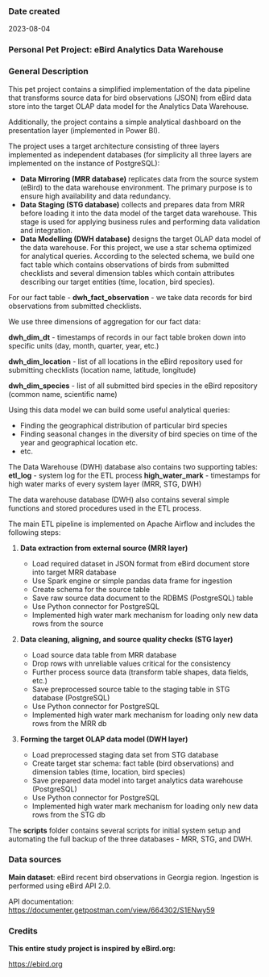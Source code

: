 ### Date created
2023-08-04


### Personal Pet Project: eBird Analytics Data Warehouse



### General Description

This pet project contains a simplified implementation of the data pipeline that transforms source data for bird observations (JSON) from eBird data store into the target OLAP data model for the Analytics Data Warehouse.

Additionally, the project contains a simple analytical dashboard on the presentation layer (implemented in Power BI). 

The project uses a target architecture consisting of three layers implemented as independent databases (for simplicity all three layers are implemented on the instance of PostgreSQL):
- **Data Mirroring (MRR database)** replicates data from the source system (eBird) to the data warehouse environment. The primary purpose is to ensure high availability and data redundancy.
- **Data Staging (STG database)** collects and prepares data from MRR before loading it into the data model of the target data warehouse. This stage is used for applying business rules and performing data validation and integration.
- **Data Modelling (DWH database)** designs the target OLAP data model of the data warehouse. For this project, we use a star schema optimized for analytical queries. According to the selected schema, we build one fact table which contains observations of birds from submitted checklists and several dimension tables which contain attributes describing our target entities (time, location, bird species).

For our fact table - **dwh_fact_observation** - we take data records for bird observations from submitted checklists.

We use three dimensions of aggregation for our fact data:

**dwh_dim_dt** - timestamps of records in our fact table broken down into specific units (day, month, quarter, year, etc.)

**dwh_dim_location** - list of all locations in the eBird repository used for submitting checklists (location name, latitude, longitude)

**dwh_dim_species** - list of all submitted bird species in the eBird repository (common name, scientific name)

Using this data model we can build some useful analytical queries:
- Finding the geographical distribution of particular bird species 
- Finding seasonal changes in the diversity of bird species on time of the year and geographical location
etc.
- etc.

The Data Warehouse (DWH) database also contains two supporting tables:
**etl_log** - system log for the ETL process
**high_water_mark** - timestamps for high water marks of every system layer (MRR, STG, DWH)


The data warehouse database (DWH) also contains several simple functions and stored procedures used in the ETL process.



The main ETL pipeline is implemented on Apache Airflow and includes the following steps:

1. **Data extraction from external source (MRR layer)**
    - Load required dataset in JSON format from eBird document store into target MRR database
    - Use Spark engine or simple pandas data frame for ingestion
    - Create schema for the source table
    - Save raw source data document to the RDBMS (PostgreSQL) table
    - Use Python connector for PostgreSQL
    - Implemented high water mark mechanism for loading only new data rows from the source

2. **Data cleaning, aligning, and source quality checks (STG layer)**
    - Load source data table from MRR database
    - Drop rows with unreliable values critical for the consistency
    - Further process source data (transform table shapes, data fields, etc.)
    - Save preprocessed source table to the staging table in STG database (PostgreSQL)
    - Use Python connector for PostgreSQL
    - Implemented high water mark mechanism for loading only new data rows from the MRR db
    
3. **Forming the target OLAP data model (DWH layer)**
    - Load preprocessed staging data set from STG database
    - Create target star schema: fact table (bird observations) and dimension tables (time, location, bird species)
    - Save prepared data model into target analytics data warehouse (PostgreSQL)
    - Use Python connector for PostgreSQL
    - Implemented high water mark mechanism for loading only new data rows from the STG db


The **scripts** folder contains several scripts for initial system setup and automating the full backup of the three databases - MRR, STG, and DWH.


### Data sources

**Main dataset**: eBird recent bird observations in Georgia region. Ingestion is performed using eBird API 2.0.

API documentation: https://documenter.getpostman.com/view/664302/S1ENwy59


### Credits

**This entire study project is inspired by eBird.org:**

https://ebird.org
